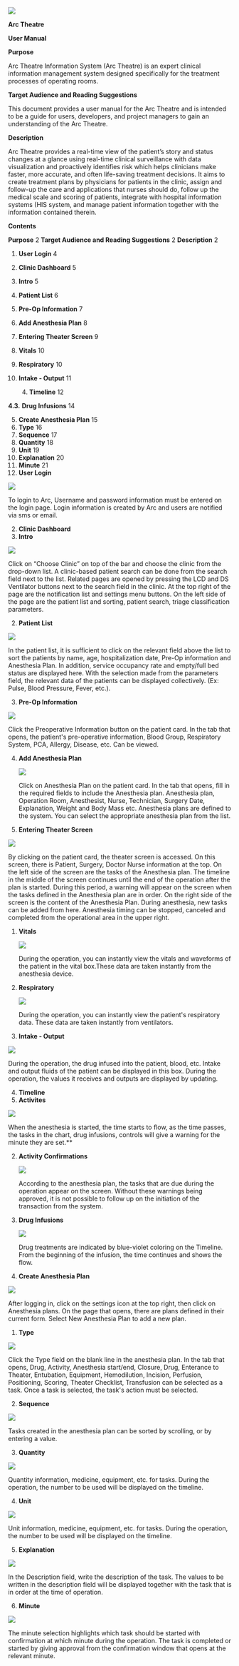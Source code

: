 ﻿![](Aspose.Words.16822b8d-a0ea-45fd-9688-e9d31a4fa32a.001.png)

**Arc Theatre** 

**User Manual** 

**Purpose** 

Arc Theatre Information System (Arc Theatre) is an expert clinical information management system designed specifically for the treatment processes of operating rooms. 

**Target Audience and Reading Suggestions** 

This document provides a user manual for the Arc Theatre and is intended to be a guide for users, developers, and project managers to gain an understanding of the Arc Theatre. 

**Description** 

Arc Theatre provides a real-time view of the patient’s story and status changes at a glance using real-time clinical surveillance with data visualization and proactively identifies risk which helps clinicians make faster, more accurate, and often life-saving treatment decisions. It aims to create treatment plans by physicians for patients in the clinic, assign and follow-up the care and applications that nurses should do, follow up the medical scale and scoring of patients, integrate with hospital information systems (HIS system, and manage patient information together with the information contained therein. 

**Contents** 

**Purpose**  2 **Target Audience and Reading Suggestions**  2 **Description**  2 

1. **User Login**  4 
1. **Clinic Dashboard**  5 
1. **Intro**  5 
1. **Patient List**  6 
1. **Pre-Op Information**  7 
1. **Add Anesthesia Plan**  8 
3. **Entering Theater Screen**  9 
1. **Vitals**  10 
1. **Respiratory**  10 
1. **Intake - Output**  11 

   4. **Timeline**  12 

**4.3.**  **Drug Infusions**  14 

5. **Create Anesthesia Plan**  15 
1. **Type**  16 
1. **Sequence**  17 
1. **Quantity**  18 
1. **Unit**  19 
1. **Explanation**  20 
1. **Minute**  21 
1. **User Login** 

![](Aspose.Words.16822b8d-a0ea-45fd-9688-e9d31a4fa32a.002.png)

To login to Arc, Username and password information must be entered on the login page. Login information is created by Arc and users are notified via sms or email. 

2. **Clinic Dashboard**
1. **Intro** 

![](Aspose.Words.16822b8d-a0ea-45fd-9688-e9d31a4fa32a.003.png)

Click on “Choose Clinic” on top of the bar and choose the clinic from the drop-down list. A clinic-based patient search can be done from the search field next to the list. Related pages are opened by pressing the LCD and DS Ventilator buttons next to the search field in the clinic. At the top right of the page are the notification list and settings menu buttons. On the left side of the page are the patient list and sorting, patient search, triage classification parameters. 

2. **Patient List**  

![](Aspose.Words.16822b8d-a0ea-45fd-9688-e9d31a4fa32a.004.png)

In the patient list, it is sufficient to click on the relevant field above the list to sort the patients by name, age, hospitalization date, Pre-Op information and Anesthesia Plan. In addition, service occupancy rate and empty/full bed status are displayed here. With the selection made from the parameters field, the relevant data of the patients can be displayed collectively. (Ex: Pulse, Blood Pressure, Fever, etc.).  

3. **Pre-Op Information** 

![](Aspose.Words.16822b8d-a0ea-45fd-9688-e9d31a4fa32a.005.png)

Click the Preoperative Information button on the patient card. In the tab that opens, the  patient's  pre-operative  information,  Blood  Group,  Respiratory  System,  PCA, Allergy, Disease, etc. Can be viewed. 

4. **Add Anesthesia Plan**  

   ![](Aspose.Words.16822b8d-a0ea-45fd-9688-e9d31a4fa32a.006.png)

   Click on Anesthesia Plan on the patient card. In the tab that opens, fill in the required fields to include the Anesthesia plan. Anesthesia plan, Operation Room, Anesthesist, Nurse,  Technician,  Surgery  Date,  Explanation,  Weight  and  Body  Mass  etc. Anesthesia  plans  are  defined  to  the  system.  You  can  select  the  appropriate anesthesia plan from the list. 

3. **Entering Theater Screen** 

![](Aspose.Words.16822b8d-a0ea-45fd-9688-e9d31a4fa32a.007.png)

By clicking on the patient card, the theater screen is accessed. On this screen, there is Patient, Surgery, Doctor Nurse information at the top. On the left side of the screen are the tasks of the Anesthesia plan. The timeline in the middle of the screen continues until the end of the operation after the plan is started. During this period, a warning will appear on the screen when the tasks defined in the Anesthesia plan are in order. On the right side of the screen is the content of the Anesthesia Plan. During anesthesia, new tasks can be added from here. Anesthesia timing can be stopped, canceled and completed from the operational area in the upper right.  

1. **Vitals**  

   ![](Aspose.Words.16822b8d-a0ea-45fd-9688-e9d31a4fa32a.008.png)

   During the operation, you can instantly view the vitals and waveforms of the patient in the vital box.These data are taken instantly from the anesthesia device.  

2. **Respiratory** 

   ![](Aspose.Words.16822b8d-a0ea-45fd-9688-e9d31a4fa32a.009.png)

   During the operation, you can instantly view the patient's respiratory data. These data are taken instantly from ventilators. 

3. **Intake - Output** 

![](Aspose.Words.16822b8d-a0ea-45fd-9688-e9d31a4fa32a.010.png)

During the operation, the drug infused into the patient, blood, etc. Intake and output fluids of the patient can be displayed in this box. During the operation, the values it receives and outputs are displayed by updating. 

4. **Timeline** 
1. **Activites**  

![](Aspose.Words.16822b8d-a0ea-45fd-9688-e9d31a4fa32a.011.jpeg)

When the anesthesia is started, the time starts to flow, as the time passes, the tasks in the chart, drug infusions, controls will give a warning for the minute they are set.** 

2. **Activity Confirmations** 

   ![](Aspose.Words.16822b8d-a0ea-45fd-9688-e9d31a4fa32a.012.png)

   According to the anesthesia plan, the tasks that are due during the operation appear on the screen. Without these warnings being approved, it is not possible to follow up on the initiation of the transaction from the system. 

3. **Drug Infusions**  

   ![](Aspose.Words.16822b8d-a0ea-45fd-9688-e9d31a4fa32a.013.jpeg)

   Drug treatments are indicated by blue-violet coloring on the Timeline. From the beginning of the infusion, the time continues and shows the flow. 

5. **Create Anesthesia Plan** 

![](Aspose.Words.16822b8d-a0ea-45fd-9688-e9d31a4fa32a.014.png)

After logging in, click on the settings icon at the top right, then click on Anesthesia plans. On the page that opens, there are plans defined in their current form. Select New Anesthesia Plan to add a new plan.  

1. **Type** 

![](Aspose.Words.16822b8d-a0ea-45fd-9688-e9d31a4fa32a.015.jpeg)

Click the Type field on the blank line in the anesthesia plan. In the tab that opens, Drug, Activity, Anesthesia start/end, Closure, Drug, Enterance to Theater, Entubation, Equipment, Hemodilution, Incision, Perfusion, Positioning, Scoring, Theater Checklist, Transfusion can be selected as a task. Once a task is selected, the task's action must be selected.

2. **Sequence** 

![](Aspose.Words.16822b8d-a0ea-45fd-9688-e9d31a4fa32a.016.png)

Tasks created in the anesthesia plan can be sorted by scrolling, or by entering a value. 

3. **Quantity**  

![](Aspose.Words.16822b8d-a0ea-45fd-9688-e9d31a4fa32a.017.png)

Quantity information, medicine, equipment, etc. for tasks. During the operation, the number to be used will be displayed on the timeline.   

4. **Unit**  

![](Aspose.Words.16822b8d-a0ea-45fd-9688-e9d31a4fa32a.018.png)

Unit information, medicine, equipment, etc. for tasks. During the operation, the number to be used will be displayed on the timeline.   

5. **Explanation**  

![](Aspose.Words.16822b8d-a0ea-45fd-9688-e9d31a4fa32a.019.png)

In the Description field, write the description of the task. The values to be written in the description field will be displayed together with the task that is in order at the time of operation. 

6. **Minute** 

![](Aspose.Words.16822b8d-a0ea-45fd-9688-e9d31a4fa32a.020.png)

The minute selection highlights which task should be started with confirmation at which minute during the operation. The task is completed or started by giving approval from the confirmation window that opens at the relevant minute. 
